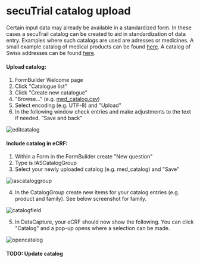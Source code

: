 # secuTrial catalog upload 

Certain input data may already be available in a standardized form. In these cases a secuTrail catalog can be created to aid  in standardization of data entry. Examples where such catalogs are used are adresses or medicines. A small example catalog of medical products can be found [here](https://github.com/PatrickRWright/SCTO/blob/master/DM/secuTrial/data/med_catalog.csv). A catalog of Swiss addresses can be found [here](https://github.com/PatrickRWright/SCTO/blob/master/DM/secuTrial/data/plz_catalog_ch.csv).

#### Upload catalog:
1. FormBuilder Welcome page
2. Click "Catalogue list"
3. Click "Create new catalogue"
4. "Browse..." (e.g. [med_catalog.csv](https://github.com/PatrickRWright/SCTO/blob/master/DM/secuTrial/data/med_catalog.csv))
5. Select encoding (e.g. UTF-8) and "Upload"
6. In the following window check entries and make adjustments to the text if needed. "Save and back"

![editcatalog](https://github.com/PatrickRWright/SCTO/blob/master/DM/secuTrial/recipes/upload_catalog/fig/edit_catalog.png)

#### Include catalog in eCRF:
1. Within a Form in the FormBuilder create "New question"
2. Type is IASCatalogGroup
3. Select your newly uploaded catalog (e.g. med_catalog) and "Save"

![iascataloggroup](https://github.com/PatrickRWright/SCTO/blob/master/DM/secuTrial/recipes/upload_catalog/fig/iascataloggroup.png)

4. In the CatalogGroup create new items for your catalog entries (e.g. product and family). See below screenshot for family.

![catalogfield](https://github.com/PatrickRWright/SCTO/blob/master/DM/secuTrial/recipes/upload_catalog/fig/catalogfield.png)

5. In DataCapture, your eCRF should now show the following. You can click "Catalog" and a pop-up opens where a selection can be made.

![opencatalog](https://github.com/PatrickRWright/SCTO/blob/master/DM/secuTrial/recipes/upload_catalog/fig/opencatalog.png)

#### TODO: Update catalog
